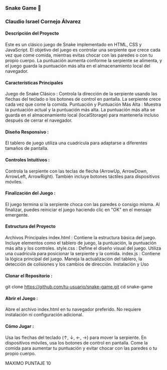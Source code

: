 ### Snake Game 🐍
### Claudio Israel Cornejo Álvarez 

#### Descripción del Proyecto
Este es un clásico juego de Snake implementado en HTML, CSS y JavaScript. El objetivo del juego es controlar una serpiente que crece cada vez que come comida, mientras evitas chocar con las paredes o con tu propio cuerpo. La puntuación aumenta conforme la serpiente se alimenta, y el juego guarda la puntuación más alta en el almacenamiento local del navegador.

#### Características Principales
Juego de Snake Clásico :
Controla la dirección de la serpiente usando las flechas del teclado o los botones de control en pantalla.
La serpiente crece cada vez que come la comida.
Puntuación y Puntuación Más Alta :
Muestra la puntuación actual y la puntuación más alta.
La puntuación más alta se guarda en el almacenamiento local (localStorage) para mantenerla incluso después de cerrar el navegador.
#### Diseño Responsivo :
El tablero de juego utiliza una cuadrícula para adaptarse a diferentes tamaños de pantalla.
#### Controles Intuitivos :
Controla la serpiente con las teclas de flecha (ArrowUp, ArrowDown, ArrowLeft, ArrowRight).
También incluye botones táctiles para dispositivos móviles.
#### Finalización del Juego :
El juego termina si la serpiente choca con las paredes o consigo misma.
Al finalizar, puedes reiniciar el juego haciendo clic en "OK" en el mensaje emergente.
#### Estructura del Proyecto
Archivos Principales
index.html :
Contiene la estructura básica del juego.
Incluye elementos como el tablero de juego, la puntuación, la puntuación más alta y los controles.
style.css :
Define el diseño visual del juego.
Utiliza una cuadrícula para posicionar la serpiente y la comida.
index.js :
Contiene la lógica principal del juego.
Maneja la actualización del tablero, la detección de colisiones y los cambios de dirección.
Instalación y Uso
#### Clonar el Repositorio :
git clone https://github.com/tu-usuario/snake-game.git
cd snake-game
#### Abrir el Juego :
Abre el archivo index.html en tu navegador preferido.
No requiere instalación ni configuración adicional.
#### Cómo Jugar :
Usa las flechas del teclado (↑, ↓, ←, →) para mover la serpiente.
En dispositivos móviles, usa los botones de control en pantalla.
Come la comida para aumentar tu puntuación y evitar chocar con las paredes o tu propio cuerpo.

MAXIMO PUNTAJE 10